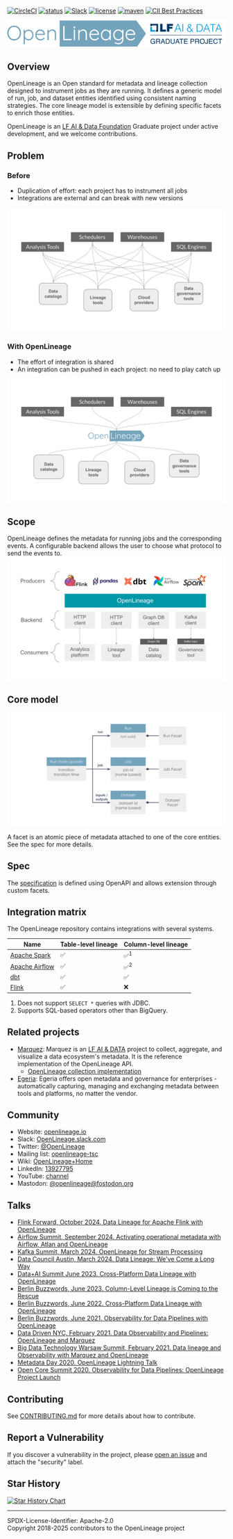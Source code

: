 [![CircleCI](https://circleci.com/gh/OpenLineage/OpenLineage/tree/main.svg?style=shield)](https://circleci.com/gh/OpenLineage/OpenLineage/tree/main)
[![status](https://img.shields.io/badge/status-active-brightgreen.svg)](#status)
[![Slack](https://img.shields.io/badge/slack-chat-blue.svg)](https://join.slack.com/t/openlineage/shared_invite/zt-3arpql6lg-Nt~hicnDsnDY_GK_LEX06w)
[![license](https://img.shields.io/badge/license-Apache_2.0-blue.svg)](https://github.com/OpenLineage/OpenLineage/blob/main/LICENSE)
[![maven](https://img.shields.io/maven-central/v/io.openlineage/openlineage-java.svg)](https://search.maven.org/search?q=g:io.openlineage)
[![CII Best Practices](https://bestpractices.coreinfrastructure.org/projects/4888/badge)](https://bestpractices.coreinfrastructure.org/projects/4888)

<div align="center">
  <img src="./doc/openlineage-lfai-logo.png" width="754px"/>
</div>

## Overview
OpenLineage is an Open standard for metadata and lineage collection designed to instrument jobs as they are running.
It defines a generic model of run, job, and dataset entities identified using consistent naming strategies.
The core lineage model is extensible by defining specific facets to enrich those entities.

OpenLineage is an [LF AI & Data Foundation](https://lfaidata.foundation/projects/openlineage) Graduate project under active development, and we welcome contributions.

## Problem

### Before

- Duplication of effort: each project has to instrument all jobs
- Integrations are external and can break with new versions

![Before OpenLineage](doc/before-ol.svg)

### With OpenLineage

- The effort of integration is shared
- An integration can be pushed in each project: no need to play catch up

![With OpenLineage](doc/with-ol.svg)

## Scope
OpenLineage defines the metadata for running jobs and the corresponding events.
A configurable backend allows the user to choose what protocol to send the events to.
 ![Scope](doc/scope.svg)

## Core model

 ![Model](doc/datamodel.svg)

 A facet is an atomic piece of metadata attached to one of the core entities.
 See the spec for more details.

## Spec
The [specification](spec/OpenLineage.md) is defined using OpenAPI and allows extension through custom facets.

## Integration matrix

The OpenLineage repository contains integrations with several systems.

| Name| Table-level lineage| Column-level lineage |
| ----| ------------------ | -------------------- |
|[Apache Spark](https://github.com/OpenLineage/OpenLineage/tree/main/integration/spark)| :white_check_mark: | :white_check_mark:<sup>1</sup> |
|[Apache Airflow](https://github.com/OpenLineage/OpenLineage/tree/main/integration/airflow)| :white_check_mark: | :white_check_mark:<sup>2</sup> |
|[dbt](https://github.com/OpenLineage/OpenLineage/tree/main/integration/dbt) |:white_check_mark: | :white_check_mark: |
|[Flink](https://github.com/OpenLineage/OpenLineage/tree/main/integration/flink)|:white_check_mark: | :x: |

1. Does not support `SELECT *` queries with JDBC.
2. Supports SQL-based operators other than BigQuery.

## Related projects
- [Marquez](https://marquezproject.ai/): Marquez is an [LF AI & DATA](https://lfaidata.foundation/) project to collect, aggregate, and visualize a data ecosystem's metadata. It is the reference implementation of the OpenLineage API.
  - [OpenLineage collection implementation](https://github.com/MarquezProject/marquez/blob/main/api/src/main/java/marquez/api/OpenLineageResource.java)
- [Egeria](https://egeria.odpi.org/): Egeria offers open metadata and governance for enterprises - automatically capturing, managing and exchanging metadata between tools and platforms, no matter the vendor.

## Community
- Website: [openlineage.io](http://openlineage.io)
- Slack: [OpenLineage.slack.com](https://join.slack.com/t/openlineage/shared_invite/zt-3arpql6lg-Nt~hicnDsnDY_GK_LEX06w)
- Twitter: [@OpenLineage](https://twitter.com/OpenLineage)
- Mailing list: [openlineage-tsc](https://lists.lfaidata.foundation/g/openlineage-tsc)
- Wiki: [OpenLineage+Home](https://wiki.lfaidata.foundation/display/OpenLineage/OpenLineage+Home)
- LinkedIn: [13927795](https://www.linkedin.com/groups/13927795/)
- YouTube: [channel](https://www.youtube.com/channel/UCRMLy4AaSw_ka-gNV9nl7VQ)
- Mastodon: [@openlineage@fostodon.org](openlineage@fosstodon.org)

## Talks
- [Flink Forward, October 2024. Data Lineage for Apache Flink with OpenLineage](https://www.flink-forward.org/berlin-2024/agenda#data-lineage-for-apache-flink-with-openlineage)
- [Airflow Summit, September 2024. Activating operational metadata with Airflow, Atlan and OpenLineage](https://airflowsummit.org/sessions/2024/activating-operational-metadata-with-airflow-atlan-and-openlineage/)
- [Kafka Summit, March 2024. OpenLineage for Stream Processing](https://www.confluent.io/events/kafka-summit-london-2024/openlineage-for-stream-processing/)
- [Data Council Austin, March 2024. Data Lineage: We've Come a Long Way](https://www.youtube.com/watch?v=OE1o4D_iWfw)
- [Data+AI Summit June 2023. Cross-Platform Data Lineage with OpenLineage](https://www.databricks.com/dataaisummit/session/cross-platform-data-lineage-openlineage/)
- [Berlin Buzzwords, June 2023. Column-Level Lineage is Coming to the Rescue](https://youtu.be/xFVSZCCbZlY)
- [Berlin Buzzwords, June 2022. Cross-Platform Data Lineage with OpenLineage](https://www.youtube.com/watch?v=pLBVGIPuwEo)
- [Berlin Buzzwords, June 2021. Observability for Data Pipelines with OpenLineage](https://2021.berlinbuzzwords.de/member/julien-le-dem)
- [Data Driven NYC, February 2021. Data Observability and Pipelines: OpenLineage and Marquez](https://mattturck.com/datakin/)
- [Big Data Technology Warsaw Summit, February 2021. Data lineage and Observability with Marquez and OpenLineage](https://bigdatatechwarsaw.eu/edition-2021/)
- [Metadata Day 2020. OpenLineage Lightning Talk](https://www.youtube.com/watch?v=anlV5Er_BpM)
- [Open Core Summit 2020. Observability for Data Pipelines: OpenLineage Project Launch](https://www.coss.community/coss/ocs-2020-breakout-julien-le-dem-3eh4)

## Contributing

See [CONTRIBUTING.md](https://github.com/OpenLineage/OpenLineage/blob/main/CONTRIBUTING.md) for more details about how to contribute.

## Report a Vulnerability

If you discover a vulnerability in the project, please [open an issue](https://github.com/OpenLineage/OpenLineage/issues/new/choose) and attach the "security" label.

## Star History

[![Star History Chart](https://api.star-history.com/svg?repos=OpenLineage/OpenLineage&type=Date)](https://www.star-history.com/#OpenLineage/OpenLineage&Date)

----
SPDX-License-Identifier: Apache-2.0\
Copyright 2018-2025 contributors to the OpenLineage project
